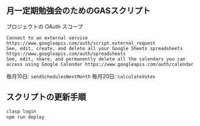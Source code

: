 ## 月一定期勉強会のためのGASスクリプト

プロジェクトの OAuth スコープ

```
Connect to an external service	https://www.googleapis.com/auth/script.external_request
See, edit, create, and delete all your Google Sheets spreadsheets	https://www.googleapis.com/auth/spreadsheets
See, edit, share, and permanently delete all the calendars you can access using Google Calendar	https://www.googleapis.com/auth/calendar
```

毎月10日: `sendSchedulesNextMonth`
毎月20日: `calculateVotes`

## スクリプトの更新手順

```sh
clasp login
npm run deploy
```

